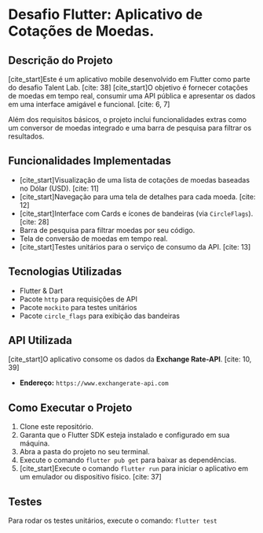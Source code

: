 # Desafio Flutter: Aplicativo de Cotações de Moedas.

## Descrição do Projeto

[cite_start]Este é um aplicativo mobile desenvolvido em Flutter como parte do desafio Talent Lab. [cite: 38] [cite_start]O objetivo é fornecer cotações de moedas em tempo real, consumir uma API pública e apresentar os dados em uma interface amigável e funcional. [cite: 6, 7]

Além dos requisitos básicos, o projeto inclui funcionalidades extras como um conversor de moedas integrado e uma barra de pesquisa para filtrar os resultados.

## Funcionalidades Implementadas
* [cite_start]Visualização de uma lista de cotações de moedas baseadas no Dólar (USD). [cite: 11]
* [cite_start]Navegação para uma tela de detalhes para cada moeda. [cite: 12]
* [cite_start]Interface com Cards e ícones de bandeiras (via `CircleFlags`). [cite: 28]
* Barra de pesquisa para filtrar moedas por seu código.
* Tela de conversão de moedas em tempo real.
* [cite_start]Testes unitários para o serviço de consumo da API. [cite: 13]

## Tecnologias Utilizadas
* Flutter & Dart
* Pacote `http` para requisições de API
* Pacote `mockito` para testes unitários
* Pacote `circle_flags` para exibição das bandeiras

## API Utilizada
[cite_start]O aplicativo consome os dados da **Exchange Rate-API**. [cite: 10, 39]
* **Endereço:** `https://www.exchangerate-api.com`

## Como Executar o Projeto

1.  Clone este repositório.
2.  Garanta que o Flutter SDK esteja instalado e configurado em sua máquina.
3.  Abra a pasta do projeto no seu terminal.
4.  Execute o comando `flutter pub get` para baixar as dependências.
5.  [cite_start]Execute o comando `flutter run` para iniciar o aplicativo em um emulador ou dispositivo físico. [cite: 37]

## Testes
Para rodar os testes unitários, execute o comando:
`flutter test`
